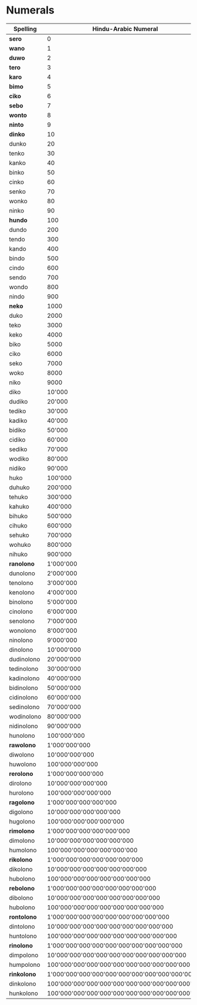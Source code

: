# Numerals

| Spelling | Hindu-Arabic Numeral |
|----------|----------------------|
| **sero** | 0 |
| **wano** | 1 |
| **duwo** | 2 |
| **tero** | 3 |
| **karo** | 4 |
| **bimo** | 5 |
| **ciko** | 6 |
| **sebo** | 7 |
| **wonto** | 8 |
| **ninto** | 9 |
| **dinko** | 10 |
| dunko | 20 |
| tenko | 30 |
| kanko | 40 |
| binko | 50 |
| cinko | 60 |
| senko | 70 |
| wonko | 80 |
| ninko | 90 |
| **hundo** | 100 |
| dundo | 200 |
| tendo | 300 |
| kando | 400 |
| bindo | 500 |
| cindo | 600 |
| sendo | 700 |
| wondo | 800 |
| nindo | 900 |
| **neko** | 1000 |
| duko | 2000 |
| teko | 3000 |
| keko | 4000 |
| biko | 5000 |
| ciko | 6000 |
| seko | 7000 |
| woko | 8000 |
| niko | 9000 |
| diko | 10'000 |
| dudiko | 20'000 |
| tediko | 30'000 |
| kadiko | 40'000 |
| bidiko | 50'000 |
| cidiko | 60'000 |
| sediko | 70'000 |
| wodiko | 80'000 |
| nidiko | 90'000 |
| huko | 100'000 |
| duhuko | 200'000 |
| tehuko | 300'000 |
| kahuko | 400'000 |
| bihuko | 500'000 |
| cihuko | 600'000 |
| sehuko | 700'000 |
| wohuko | 800'000 |
| nihuko | 900'000 |
| **ranolono** | 1'000'000 |
| dunolono | 2'000'000 |
| tenolono | 3'000'000 |
| kenolono | 4'000'000 |
| binolono | 5'000'000 |
| cinolono | 6'000'000 |
| senolono | 7'000'000 |
| wonolono | 8'000'000 |
| ninolono | 9'000'000 |
| dinolono | 10'000'000 |
| dudinolono | 20'000'000 |
| tedinolono | 30'000'000 |
| kadinolono | 40'000'000 |
| bidinolono | 50'000'000 |
| cidinolono | 60'000'000 |
| sedinolono | 70'000'000 |
| wodinolono | 80'000'000 |
| nidinolono | 90'000'000 |
| hunolono | 100'000'000 |
| **rawolono** | 1'000'000'000 |
| diwolono | 10'000'000'000 |
| huwolono | 100'000'000'000 |
| **rerolono** | 1'000'000'000'000 |
| dirolono | 10'000'000'000'000 |
| hurolono | 100'000'000'000'000 |
| **ragolono** | 1'000'000'000'000'000 |
| digolono | 10'000'000'000'000'000 |
| hugolono | 100'000'000'000'000'000 |
| **rimolono** | 1'000'000'000'000'000'000 |
| dimolono | 10'000'000'000'000'000'000 |
| humolono | 100'000'000'000'000'000'000 |
| **rikolono** | 1'000'000'000'000'000'000'000 |
| dikolono | 10'000'000'000'000'000'000'000 |
| hubolono | 100'000'000'000'000'000'000'000 |
| **rebolono** | 1'000'000'000'000'000'000'000'000 |
| dibolono | 10'000'000'000'000'000'000'000'000 |
| hubolono | 100'000'000'000'000'000'000'000'000 |
| **rontolono** | 1'000'000'000'000'000'000'000'000'000 |
| dintolono | 10'000'000'000'000'000'000'000'000'000 |
| huntolono | 100'000'000'000'000'000'000'000'000'000 |
| **rinolono** | 1'000'000'000'000'000'000'000'000'000'000 |
| dimpolono | 10'000'000'000'000'000'000'000'000'000'000 |
| humpolono | 100'000'000'000'000'000'000'000'000'000'000 |
| **rinkolono** | 1'000'000'000'000'000'000'000'000'000'000'000 |
| dinkolono | 100'000'000'000'000'000'000'000'000'000'000'000 |
| hunkolono | 100'000'000'000'000'000'000'000'000'000'000'000 |
